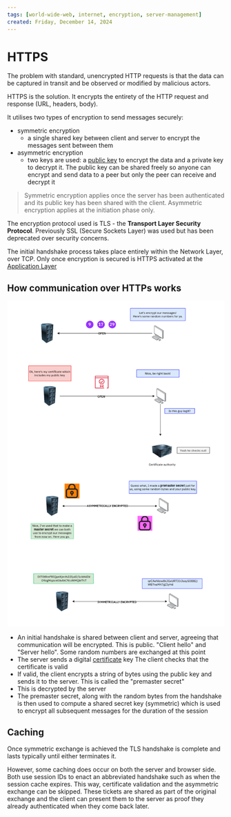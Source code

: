 ```yaml
---
tags: [world-wide-web, internet, encryption, server-management]
created: Friday, December 14, 2024
---
```


# HTTPS

The problem with standard, unencrypted HTTP requests is that the data can be
captured in transit and be observed or modified by malicious actors.

HTTPS is the solution. It encrypts the entirety of the HTTP request and response
(URL, headers, body).

It utilises two types of encryption to send messages securely:

- symmetric encryption
  - a single shared key between client and server to encrypt the messages sent
    between them
- asymmetric encryption
  - two keys are used: a [public key](bbdcb54f_public_key_cryptography.md) to
    encrypt the data and a private key to decrypt it. The public key can be
    shared freely so anyone can encrypt and send data to a peer but only the
    peer can receive and decrypt it

> Symmetric encryption applies once the server has been authenticated and its
> public key has been shared with the client. Asymmetric encryption applies at
> the initiation phase only.

The encryption protocol used is TLS - the **Transport Layer Security Protocol**.
Previously SSL (Secure Sockets Layer) was used but has been deprecated over
security concerns.

The initial handshake process takes place entirely within the Network Layer,
over TCP. Only once encryption is secured is HTTPS activated at the
[Application Layer](Application_Layer_of_Internet_Protocol.md)

## How communication over HTTPs works

![Server handshake diagram](static/https-handshake.png)

- An initial handshake is shared between client and server, agreeing that
  communication will be encrypted. This is public. "Client hello" and "Server
  hello". Some random numbers are exchanged at this point
- The server sends a digital [certificate](Certificate_authorities.md) key The
  client checks that the certificate is valid
- If valid, the client encrypts a string of bytes using the public key and sends
  it to the server. This is called the "premaster secret"
- This is decrypted by the server
- The premaster secret, along with the random bytes from the handshake is then
  used to compute a shared secret key (symmetric) which is used to encrypt all
  subsequent messages for the duration of the session

## Caching

Once symmetric exchange is achieved the TLS handshake is complete and lasts
typically until either terminates it.

However, some caching does occur on both the server and browser side. Both use
session IDs to enact an abbreviated handshake such as when the session cache
expires. This way, certificate validation and the asymmetric exchange can be
skipped. These tickets are shared as part of the original exchange and the
client can present them to the server as proof they already authenticated when
they come back later.
